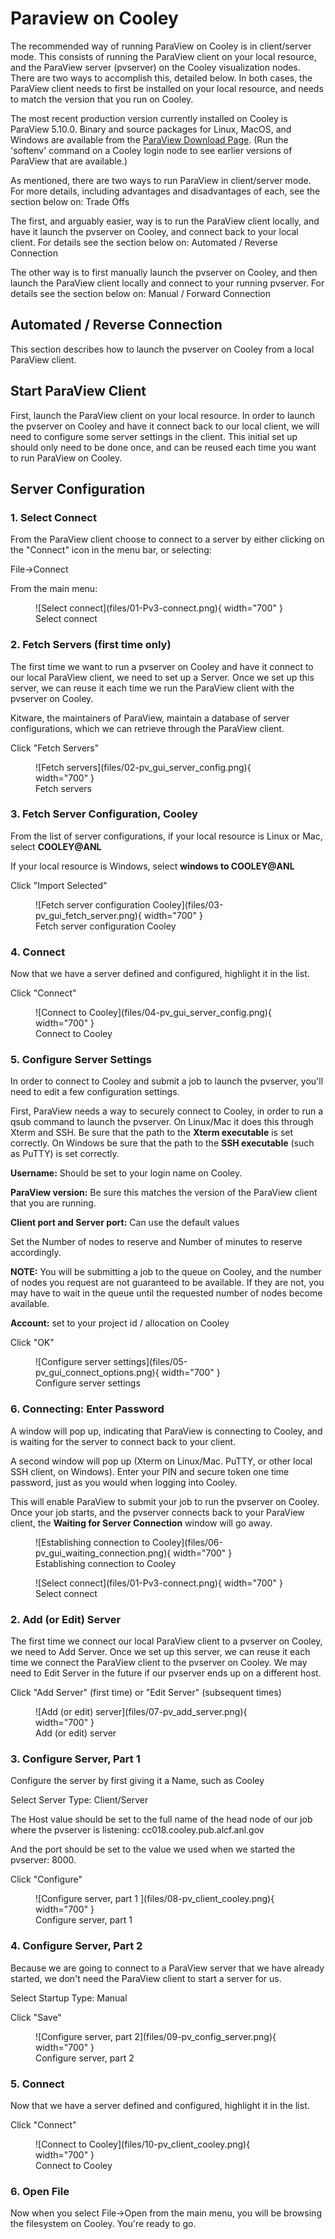 # Paraview on Cooley
The recommended way of running ParaView on Cooley is in client/server mode. This consists of running the ParaView client on your local resource, and the ParaView server (pvserver) on the Cooley visualization nodes. There are two ways to accomplish this, detailed below. In both cases, the ParaView client needs to first be installed on your local resource, and needs to match the version that you run on Cooley.

The most recent production version currently installed on Cooley is ParaView  5.10.0. Binary and source packages for Linux, MacOS, and Windows are available from the [ParaView Download Page](https://www.paraview.org/download/). (Run the 'softenv' command on a Cooley login node to see earlier versions of ParaView that are available.)

As mentioned, there are two ways to run ParaView in client/server mode. For more details, including advantages and disadvantages of each, see the section below on: Trade Offs

The first, and arguably easier, way is to run the ParaView client locally, and have it launch the pvserver on Cooley, and connect back to your local client. For details see the section below on: Automated / Reverse Connection

The other way is to first manually launch the pvserver on Cooley, and then launch the ParaView client locally and connect to your running pvserver. For details see the section below on: Manual / Forward Connection

## Automated / Reverse Connection
This section describes how to launch the pvserver on Cooley from a local ParaView client.

## Start ParaView Client
First, launch the ParaView client on your local resource. In order to launch the pvserver on Cooley and have it connect back to our local client, we will need to configure some server settings in the client. This initial set up should only need to be done once, and can be reused each time you want to run ParaView on Cooley.

## Server Configuration

### 1. Select Connect
From the ParaView client choose to connect to a server by either clicking on the "Connect" icon in the menu bar, or selecting:

File->Connect

From the main menu:

<figure markdown>
  ![Select connect](files/01-Pv3-connect.png){ width="700" }
  <figcaption>Select connect</figcaption>
</figure>

### 2. Fetch Servers (first time only)
The first time we want to run a pvserver on Cooley and have it connect to our local ParaView client, we need to set up a Server. Once we set up this server, we can reuse it each time we run the ParaView client with the pvserver on Cooley.

Kitware, the maintainers of ParaView, maintain a database of server configurations, which we can retrieve through the ParaView client.

Click "Fetch Servers"

<figure markdown>
  ![Fetch servers](files/02-pv_gui_server_config.png){ width="700" }
  <figcaption>Fetch servers</figcaption>
</figure>

### 3. Fetch Server Configuration, Cooley
From the list of server configurations, if your local resource is Linux or Mac, select **COOLEY@ANL**

If your local resource is Windows, select  **windows to COOLEY@ANL**

Click "Import Selected"

<figure markdown>
  ![Fetch server configuration Cooley](files/03-pv_gui_fetch_server.png){ width="700" }
  <figcaption>Fetch server configuration Cooley</figcaption>
</figure>

### 4. Connect
Now that we have a server defined and configured, highlight it in the list.

Click "Connect"

<figure markdown>
  ![Connect to Cooley](files/04-pv_gui_server_config.png){ width="700" }
  <figcaption>Connect to Cooley</figcaption>
</figure>

### 5. Configure Server Settings
In order to connect to Cooley and submit a job to launch the pvserver, you'll need to edit a few configuration settings.

First, ParaView needs a way to securely connect to Cooley, in order to run a qsub command to launch the pvserver. On Linux/Mac it does this through Xterm and SSH.  Be sure that the path to the **Xterm executable** is set correctly. On Windows be sure that the path to the **SSH executable** (such as PuTTY) is set correctly.

**Username:** Should be set to your login name on Cooley.

**ParaView version:** Be sure this matches the version of the ParaView client that you are running.

**Client port and Server port:** Can use the default values

Set the Number of nodes to reserve and Number of minutes to reserve accordingly. 

**NOTE:** You will be submitting a job to the queue on Cooley, and the number of nodes you request are not guaranteed to be available.  If they are not, you may have to wait in the queue until the requested number of nodes become available.

**Account:** set to your project id / allocation on Cooley

Click "OK"

<figure markdown>
  ![Configure server settings](files/05-pv_gui_connect_options.png){ width="700" }
  <figcaption>Configure server settings</figcaption>
</figure>

### 6. Connecting: Enter Password
A window will pop up, indicating that ParaView is connecting to Cooley, and is waiting for the server to connect back to your client.  

A second window will pop up (Xterm on Linux/Mac.  PuTTY, or other local SSH client, on Windows).  Enter your PIN and secure token one time password, just as you would when logging into Cooley.

This will enable ParaView to submit your job to run the pvserver on Cooley.  Once your job starts, and the pvserver connects back to your ParaView client, the **Waiting for Server Connection** window will go away. 

<figure markdown>
  ![Establishing connection to Cooley](files/06-pv_gui_waiting_connection.png){ width="700" }
  <figcaption>Establishing connection to Cooley</figcaption>
</figure>

<figure markdown>
  ![Select connect](files/01-Pv3-connect.png){ width="700" }
  <figcaption>Select connect</figcaption>
</figure>

### 2. Add (or Edit) Server
The first time we connect our local ParaView client to a pvserver on Cooley, we need to Add Server. Once we set up this server, we can reuse it each time we connect the ParaView client to the pvserver on Cooley. We may need to Edit Server in the future if our pvserver ends up on a different host.

Click "Add Server" (first time) or "Edit Server" (subsequent times)

<figure markdown>
  ![Add (or edit) server](files/07-pv_add_server.png){ width="700" }
  <figcaption>Add (or edit) server</figcaption>
</figure>

### 3. Configure Server, Part 1 
Configure the server by first giving it a Name, such as Cooley

Select Server Type: Client/Server

The Host value should be set to the full name of the head node of our job where the pvserver is listening: cc018.cooley.pub.alcf.anl.gov

And the port should be set to the value we used when we started the pvserver: 8000.

Click "Configure"

<figure markdown>
  ![Configure server, part 1 ](files/08-pv_client_cooley.png){ width="700" }
  <figcaption>Configure server, part 1 </figcaption>
</figure>

### 4. Configure Server, Part 2
Because we are going to connect to a ParaView server that we have already started, we don't need the ParaView client to start a server for us.

Select Startup Type: Manual

Click "Save"

<figure markdown>
  ![Configure server, part 2](files/09-pv_config_server.png){ width="700" }
  <figcaption>Configure server, part 2</figcaption>
</figure>

### 5. Connect
Now that we have a server defined and configured, highlight it in the list.

Click "Connect"

<figure markdown>
  ![Connect to Cooley](files/10-pv_client_cooley.png){ width="700" }
  <figcaption>Connect to Cooley</figcaption>
</figure>

### 6. Open File
Now when you select File->Open from the main menu, you will be browsing the filesystem on Cooley. You're ready to go.

